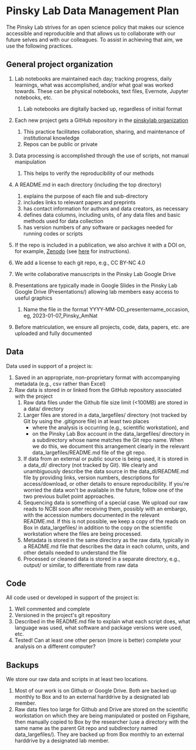 # Pinsky Lab Data Management Plan

The Pinsky Lab strives for an open science policy that makes our science accessible and reproducible and that allows us to collaborate with our future selves and with our colleagues. To assist in achieving that aim, we use the following practices.


## General project organization

1. Lab notebooks are maintained each day; tracking progress, daily learnings, what was accomplished, and/or what goal was worked towards. These can be physical notebooks, text files, Evernote, Jupyter notebooks, etc.
   1. Lab notebooks are digitally backed up, regardless of initial format

1. Each new project gets a GitHub repository in the [pinskylab organization](https://github.com/pinskylab)
   1. This practice facilitates collaboration, sharing, and maintenance of institutional knowledge
   1. Repos can be public or private
1. Data processing is accomplished through the use of scripts, not manual manipulation
   1. This helps to verify the reproducibility of our methods
1. A README.md in each directory (including the top directory) 
   1. explains the purpose of each file and sub-directory
   1. includes links to relevant papers and preprints
   1. has contact information for authors and data creators, as necessary
   1. defines data columns, including units, of any data files and basic methods used for data collection
   1. has version numbers of any software or packages needed for running codes or scripts
1. If the repo is included in a publication, we also archive it with a DOI on, for example, [Zenodo](https://www.zenodo.org) (see [here](https://github.com/pinskylab/pinskylab_methods/blob/master/cookbook.md#archiving-a-git-repo-with-zenodo-for-a-publication) for instructions).
2. We add a license to each git repo, e.g., CC BY-NC 4.0
3. We write collaborative manuscripts in the Pinsky Lab Google Drive
4. Presentations are typically made in Google Slides in the Pinsky Lab Google Drive (Presentations/) allowing lab members easy access to useful graphics
   1. Name the file in the format YYYY-MM-DD_presentername_occasion, eg, 2023-01-07_Pinsky_AmNat
5. Before matriculation, we ensure all projects, code, data, papers, etc. are uploaded and fully documented

## Data
Data used in support of a project is:

1. Saved in an appropriate, non-proprietary format with accompanying metadata (e.g., csv rather than Excel)
1. Raw data is stored in or linked from the GitHub repository associated with the project
   1. Raw data files under the Github file size limit (<100MB) are stored in a data/ directory
   1. Larger files are stored in a data_largefiles/ directory (not tracked by Git by using the .gitignore file) in at least two places 
         - where the analysis is occurring (e.g., scientific workstation), and
         - on the Pinsky Lab Box account in the data_largefiles/ directory in a subdirectory whose name matches the Git repo name. When we do this, we document this arrangement clearly in the relevant data_largefiles/README.md file of the git repo.
   1. If data from an external or public source is being used, it is stored in a data_dl/ directory (not tracked by Git). We clearly and unambiguously describe the data source in the data_dl/README.md file by providing links, version numbers, descriptions for access/download, or other details to ensure reproducibility. If you're worried the data won't be available in the future, follow one of the two previous bullet point approaches.
   2. Sequencing data is something of a special case. We upload our raw reads to NCBI soon after receiving them, possibly with an embargo, with the accession numbers documented in the relevant README.md. If this is not possible, we keep a copy of the reads on Box in data_largefiles/ in addition to the copy on the scientific workstation where the files are being processed. 
   3. Metadata is stored in the same directory as the raw data, typically in a README.md file that describes the data in each column, units, and other details needed to understand the file
   4. Processed or cleaned data is stored in a separate directory, e.g., output/ or similar, to differentiate from raw data


## Code
All code used or developed in support of the project is:

1. Well commented and complete
1. Versioned in the project's git repository
1. Described in the README.md file to explain what each script does, what language was used, what software and package versions were used, etc.
1. Tested! Can at least one other person (more is better) complete your analysis on a different computer?

## Backups
We store our raw data and scripts in at least two locations.

1. Most of our work is on Github or Google Drive. Both are backed up monthly to Box and to an external harddrive by a designated lab member.
1. Raw data files too large for Github and Drive are stored on the scientific workstation on which they are being manipulated or posted on Figshare, then manually copied to Box by the researcher (use a directory with the same name as the parent Git repo and subdirectory named data_largefiles/). They are backed up from Box monthly to an external harddrive by a designated lab member.
